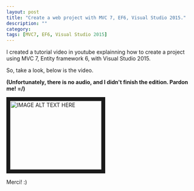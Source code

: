 ```yaml
---
layout: post
title: "Create a web project with MVC 7, EF6, Visual Studio 2015."
description: ""
category: 
tags: [MVC7, EF6, Visual Studio 2015]
---
```


I created a tutorial video in youtube explainning how to create a project using MVC 7, Entity framework 6, with Visual Studio 2015.

So, take a look, below is the video. 

**(Unfortunately, there is no audio, and I didn't finish the edition. Pardon me! =/)**

<a href="http://www.youtube.com/watch?feature=player_embedded&v=I69IAkVq2y4
" target="_blank"><img src="http://img.youtube.com/vi/I69IAkVq2y4/0.jpg" 
alt="IMAGE ALT TEXT HERE" width="240" height="180" border="10" /></a>


Merci! :)




